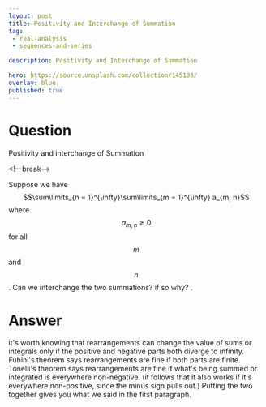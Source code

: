 ```yaml
---
layout: post
title: Positivity and Interchange of Summation
tag:
 - real-analysis
 - sequences-and-series

description: Positivity and Interchange of Summation

hero: https://source.unsplash.com/collection/145103/
overlay: blue 
published: true
---
```


# Question 

Positivity and interchange of Summation

<!–-break-–>


Suppose we  have $$\sum\limits_{n = 1}^{\infty}\sum\limits_{m = 1}^{\infty} a_{m, n}$$ where $$a_{m, n} \geq 0$$ for all $$m$$ and $$n$$. Can we  interchange the two summations? if so why?
.

# Answer 


it's worth knowing that rearrangements can change the value of sums or integrals only if the positive and negative parts both diverge to infinity.
Fubini's theorem says rearrangements are fine if both parts are finite.
Tonelli's theorem says rearrangements are fine if what's being summed or integrated is everywhere non-negative.  (it follows that it also works if it's everywhere non-positive, since the minus sign pulls out.)
Putting the two together gives you what we  said in the first paragraph.

